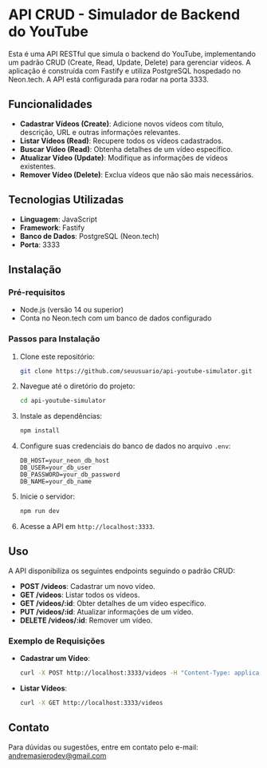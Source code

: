 # API CRUD - Simulador de Backend do YouTube

Esta é uma API RESTful que simula o backend do YouTube, implementando um padrão CRUD (Create, Read, Update, Delete) para gerenciar vídeos. A aplicação é construída com Fastify e utiliza PostgreSQL hospedado no Neon.tech. A API está configurada para rodar na porta 3333.

## Funcionalidades

- **Cadastrar Vídeos (Create)**: Adicione novos vídeos com título, descrição, URL e outras informações relevantes.
- **Listar Vídeos (Read)**: Recupere todos os vídeos cadastrados.
- **Buscar Vídeo (Read)**: Obtenha detalhes de um vídeo específico.
- **Atualizar Vídeo (Update)**: Modifique as informações de vídeos existentes.
- **Remover Vídeo (Delete)**: Exclua vídeos que não são mais necessários.

## Tecnologias Utilizadas

- **Linguagem**: JavaScript
- **Framework**: Fastify
- **Banco de Dados**: PostgreSQL (Neon.tech)
- **Porta**: 3333

## Instalação

### Pré-requisitos

- Node.js (versão 14 ou superior)
- Conta no Neon.tech com um banco de dados configurado

### Passos para Instalação

1. Clone este repositório:
   ```bash
   git clone https://github.com/seuusuario/api-youtube-simulator.git
   ```

2. Navegue até o diretório do projeto:
   ```bash
   cd api-youtube-simulator
   ```

3. Instale as dependências:
   ```bash
   npm install
   ```

4. Configure suas credenciais do banco de dados no arquivo `.env`:
   ```env
   DB_HOST=your_neon_db_host
   DB_USER=your_db_user
   DB_PASSWORD=your_db_password
   DB_NAME=your_db_name
   ```

5. Inicie o servidor:
   ```bash
   npm run dev
   ```

6. Acesse a API em `http://localhost:3333`.

## Uso

A API disponibiliza os seguintes endpoints seguindo o padrão CRUD:

- **POST /videos**: Cadastrar um novo vídeo.
- **GET /videos**: Listar todos os vídeos.
- **GET /videos/:id**: Obter detalhes de um vídeo específico.
- **PUT /videos/:id**: Atualizar informações de um vídeo.
- **DELETE /videos/:id**: Remover um vídeo.

### Exemplo de Requisições

- **Cadastrar um Vídeo**:
   ```bash
   curl -X POST http://localhost:3333/videos -H "Content-Type: application/json" -d '{"title": "Meu Vídeo", "description": "Descrição do vídeo", "url": "http://exemplo.com/video"}'
   ```

- **Listar Vídeos**:
   ```bash
   curl -X GET http://localhost:3333/videos
   ```

## Contato

Para dúvidas ou sugestões, entre em contato pelo e-mail: andremasierodev@gmail.com
```
